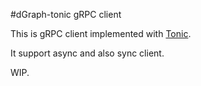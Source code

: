#dGraph-tonic gRPC client

This is gRPC client implemented with [Tonic](https://github.com/hyperium/tonic).
 
It support async and also sync client.

WIP.